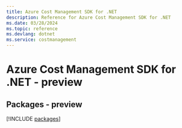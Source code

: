 ```yaml
---
title: Azure Cost Management SDK for .NET
description: Reference for Azure Cost Management SDK for .NET
ms.date: 03/28/2024
ms.topic: reference
ms.devlang: dotnet
ms.service: costmanagement
---
```

# Azure Cost Management SDK for .NET - preview
## Packages - preview
[!INCLUDE [packages](cost-management-index.md)]